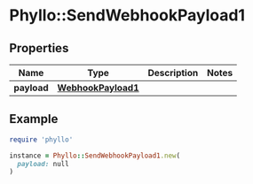 # Phyllo::SendWebhookPayload1

## Properties

| Name | Type | Description | Notes |
| ---- | ---- | ----------- | ----- |
| **payload** | [**WebhookPayload1**](WebhookPayload1.md) |  |  |

## Example

```ruby
require 'phyllo'

instance = Phyllo::SendWebhookPayload1.new(
  payload: null
)
```


